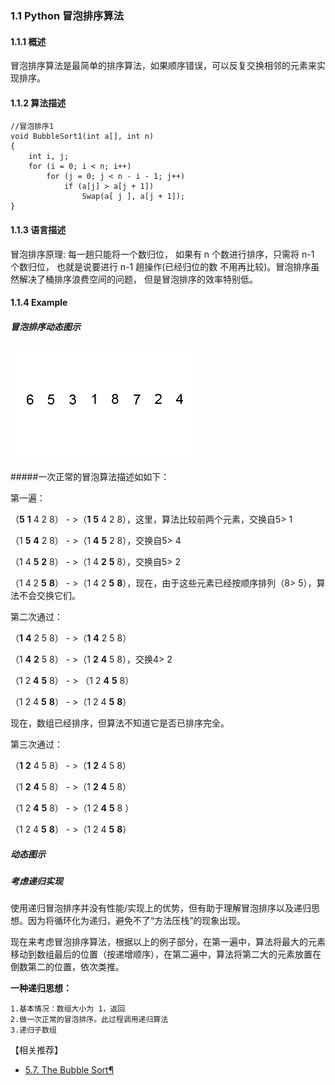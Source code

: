 ### 1.1 Python 冒泡排序算法
#### 1.1.1 概述

冒泡排序算法是最简单的排序算法，如果顺序错误，可以反复交换相邻的元素来实现排序。
#### 1.1.2 算法描述
```text
//冒泡排序1
void BubbleSort1(int a[], int n)
{
    int i, j;
    for (i = 0; i < n; i++)
        for (j = 0; j < n - i - 1; j++)
            if (a[j] > a[j + 1])
                Swap(a[ j ], a[j + 1]);
}
```
#### 1.1.3 语言描述
冒泡排序原理: 每一趟只能将一个数归位， 如果有 n 个数进行排序，只需将 n-1 个数归位， 也就是说要进行 n-1 趟操作(已经归位的数
不用再比较)。冒泡排序虽然解决了桶排序浪费空间的问题， 但是冒泡排序的效率特别低。

#### 1.1.4 Example

##### 冒泡排序动态图示

![bubble_sort](../images/Bubble-sort-example-300px.gif)

#####一次正常的冒泡算法描述如如下：

第一遍：

（**5** **1** 4 2 8） - >（**1** **5** 4 2 8），这里，算法比较前两个元素，交换自5> 1

（1 **5** **4** 2 8） - >（1 **4** **5** 2 8），交换自5> 4 

（1 4 **5** **2** 8） - >（1 4 **2** **5** 8），交换自5> 2 

（1 4 2 **5** **8**） - >（1 4 2 **5** **8**），现在，由于这些元素已经按顺序排列（8> 5），算法不会交换它们。

第二次通过：

（**1** **4** 2 5 8） - >（**1** **4** 2 5 8）

（1 **4** **2** 5 8） - >（1 **2** **4** 5 8），交换4> 2 

（1 2 **4** **5** 8） - > （1 2 **4** **5** 8）

（1 2 4 **5** **8**） - >（1 2 4 **5** **8**）

现在，数组已经排序，但算法不知道它是否已排序完全。

第三次通过：

（**1** **2** 4 5 8） - >（**1** **2** 4 5 8）

（1 **2** **4** 5 8） - >（1 **2** **4** 5 8）

（1 2 **4** **5** 8） - >（1 2 **4** **5** 8 ）

（1 2 4 **5** **8**） - >（1 2 4 **5** **8**）

##### 动态图示
##### 考虑递归实现
使用递归冒泡排序并没有性能/实现上的优势，但有助于理解冒泡排序以及递归思想。因为将循环化为递归，避免不了“方法压栈”的现象出现。

现在来考虑冒泡排序算法，根据以上的例子部分，在第一遍中，算法将最大的元素移动到数组最后的位置（按递增顺序），在第二遍中，算法将第二大的元素放置在倒数第二的位置，依次类推。

**一种递归思想：**

    1.基本情况：数组大小为 1，返回
    2.做一次正常的冒泡排序。此过程调用递归算法
    3.递归子数组


【相关推荐】
+ [5.7. The Bubble Sort¶](http://interactivepython.org/runestone/static/pythonds/SortSearch/TheBubbleSort.html)